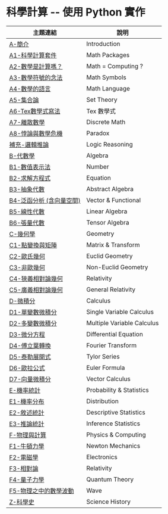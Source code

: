 # 科學計算 -- 使用 Python 實作

主題連結           | 說明
------------------|-----------------------------------------------------
[A-簡介](./科學計算/A-簡介) | Introduction
[A1-科學計算套件](./科學計算/A1-科學計算套件) | Math Packages
[A2-數學是計算嗎？](./科學計算/A2-數學是計算嗎？) | Math = Computing ?
[A3-數學符號的念法](./科學計算/A3-數學符號的念法) | Math Symbols
[A4-數學的語言](./科學計算/A4-數學的語言) | Math Language
[A5-集合論](./科學計算/A5-集合論) | Set Theory
[A6-Tex數學式寫法](./科學計算/Tex數學式寫法) | Tex 數學式
[A7-離散數學](./科學計算/A7-離散數學) | Discrete Math
[A8-悖論與數學危機](./科學計算/A8-悖論與數學危機) | Paradox
[補充-邏輯推論](./人工智慧/06-邏輯推論) | Logic Reasoning
[B-代數學](./科學計算/B-代數學)          | Algebra
[B1-數值表示法](./科學計算/B1-數值表示法) | Number
[B2-求解方程式](./科學計算/B2-求解方程式) | Equation
[B3-抽象代數](./科學計算/B3-抽象代數)    | Abstract Algebra
[B4-泛函分析 (含向量空間)](./科學計算/B4-泛函分析) | Vector & Functional
[B5-線性代數](./科學計算/B5-線性代數)    | Linear Algebra
[B6-張量代數](./科學計算/B6-張量代數)    | Tensor Algebra
[C-幾何學](./科學計算/C-幾何學)          | Geometry
[C1-點變換與矩陣](./科學計算/C1-點變換與矩陣) | Matrix & Transform
[C2-歐氏幾何](./科學計算/C2-歐氏幾何)        | Euclid Geometry
[C3-非歐幾何](./科學計算/C3-非歐幾何)        | Non-Euclid Geometry
[C4-狹義相對論幾何](./科學計算/C4-狹義相對論幾何) | Relativity
[C5-廣義相對論幾何](./科學計算/C5-廣義相對論幾何) | General Relativity
[D-微積分](./科學計算/D-微積分)               | Calculus
[D1-單變數微積分](./科學計算/D1-單變數微積分) | Single Variable Calculus
[D2-多變數微積分](./科學計算/D2-多變數微積分) | Multiple Variable Calculus
[D3-微分方程](./科學計算/D3-微分方程) | Differential Equation
[D4-傅立葉轉換](./科學計算/D4-傅立葉轉換) | Fourier Transform
[D5-泰勒展開式](./科學計算/D5-泰勒展開式) | Tylor Series
[D6-歐拉公式](./科學計算/D6-歐拉公式) | Euler Formula
[D7-向量微積分](./科學計算/D7-向量微積分) | Vector Calculus
[E-機率統計](./科學計算/E-機率統計)   | Probability & Statistics
[E1-機率分布](./科學計算/E1-機率分布) | Distribution
[E2-敘述統計](./科學計算/E2-敘述統計) | Descriptive Statistics
[E3-推論統計](./科學計算/E3-推論統計) | Inference Statistics
[F-物理與計算](./科學計算/F-物理與計算) | Physics & Computing
[F1-牛頓力學](./科學計算/F1-牛頓力學) | Newton Mechanics
[F2-電磁學](./科學計算/F2-電磁學) | Electronics
[F3-相對論](./科學計算/F3-相對論) | Relativity
[F4-量子力學](./科學計算/F4-量子力學) | Quantum Theory
[F5-物理之中的數學波動](./科學計算/F5-物理之中的數學波動) | Wave
[Z-科學史](./科學計算/Z-科學史) | Science History




